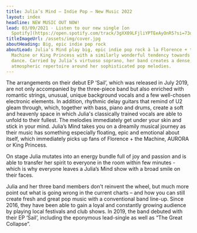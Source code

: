 ```yaml
---
title: Julia’s Mind – Indie Pop – New Music 2022
layout: index
headline: NEW MUSIC OUT NOW!
lead: 03/09/2021 · Listen to our new single [on
  Spotify](https://open.spotify.com/track/3gXX09LFjliYPTEeAyOnR5?si=73db4bdd21714d11).
titleImageUrl: /assets/img/cover.jpg
aboutHeading: Big, epic indie pop rock
aboutLead: Julia’s Mind play big, epic indie pop rock à la Florence + the
  Machine or King Princess with a similarly wonderful tendency towards drama and
  dance. Carried by Julia’s virtuoso soprano, her band creates a dense,
  atmospheric repertoire around her sophisticated pop melodies.
---
```


The arrangements on their debut EP ‘Sail’, which was released in July 2019, are not only accompanied by the three-piece band but also enriched with romantic strings, unusual, unique background vocals and a few well-chosen electronic elements. In addition, rhythmic delay guitars that remind of U2 gleam through, which, together with bass, piano and drums, create a soft and heavenly space in which Julia's classically trained vocals are able to unfold to their fullest. The melodies immediately get under your skin and stick in your mind. Julia’s Mind takes you on a dreamily musical journey as their music has something especially floating, epic and emotional about itself, which immediately picks up fans of Florence + the Machine, AURORA or King Princess.</p>

On stage Julia mutates into an energy bundle full of joy and passion and is able
to transfer her spirit to everyone in the room within few minutes - which is why everyone leaves a Julia’s Mind show with a broad smile on their faces.</p>

Julia and her three band members don't reinvent the wheel, but much more point out what is going wrong in the current charts – and how you can still create fresh and great pop music with a conventional band line-up. Since 2016, they have been able to gain a loyal and constantly growing audience by playing local festivals and club shows. In 2019, the band debuted with their EP ‘Sail’, including the eponymous lead-single as well as “The Great Collapse”.</p>